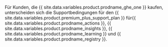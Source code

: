 Für Kunden, die {{ site.data.variables.product.prodname_ghe_one }} kaufen, unterscheiden sich die Supportbedingungen für den {{ site.data.variables.product.premium_plus_support_plan }} für{{ site.data.variables.product.prodname_actions }}, {{ site.data.variables.product.prodname_insights }}, {{ site.data.variables.product.prodname_learning }} und {{ site.data.variables.product.prodname_registry }}.